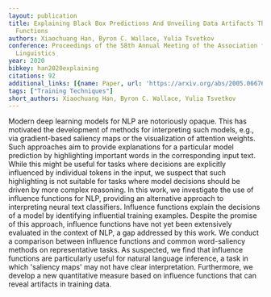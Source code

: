 ```yaml
---
layout: publication
title: Explaining Black Box Predictions And Unveiling Data Artifacts Through Influence
  Functions
authors: Xiaochuang Han, Byron C. Wallace, Yulia Tsvetkov
conference: Proceedings of the 58th Annual Meeting of the Association for Computational
  Linguistics
year: 2020
bibkey: han2020explaining
citations: 92
additional_links: [{name: Paper, url: 'https://arxiv.org/abs/2005.06676'}]
tags: ["Training Techniques"]
short_authors: Xiaochuang Han, Byron C. Wallace, Yulia Tsvetkov
---
```

Modern deep learning models for NLP are notoriously opaque. This has
motivated the development of methods for interpreting such models, e.g., via
gradient-based saliency maps or the visualization of attention weights. Such
approaches aim to provide explanations for a particular model prediction by
highlighting important words in the corresponding input text. While this might
be useful for tasks where decisions are explicitly influenced by individual
tokens in the input, we suspect that such highlighting is not suitable for
tasks where model decisions should be driven by more complex reasoning. In this
work, we investigate the use of influence functions for NLP, providing an
alternative approach to interpreting neural text classifiers. Influence
functions explain the decisions of a model by identifying influential training
examples. Despite the promise of this approach, influence functions have not
yet been extensively evaluated in the context of NLP, a gap addressed by this
work. We conduct a comparison between influence functions and common
word-saliency methods on representative tasks. As suspected, we find that
influence functions are particularly useful for natural language inference, a
task in which 'saliency maps' may not have clear interpretation. Furthermore,
we develop a new quantitative measure based on influence functions that can
reveal artifacts in training data.
